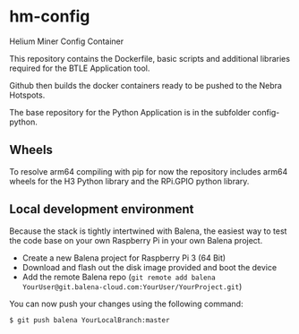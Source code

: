 # hm-config
Helium Miner Config Container

This repository contains the Dockerfile, basic scripts  and additional libraries required for the BTLE Application tool.

Github then builds the docker containers ready to be pushed to the Nebra Hotspots.

The base repository for the Python Application is in the subfolder config-python.

## Wheels
To resolve arm64 compiling with pip for now the repository includes arm64 wheels for the H3 Python library and the RPi.GPIO python library.

## Local development environment

Because the stack is tightly intertwined with Balena, the easiest way to test the code base on your own Raspberry Pi in your own Balena project.

* Create a new Balena project for Raspberry Pi 3 (64 Bit)
* Download and flash out the disk image provided and boot the device
* Add the remote Balena repo (`git remote add balena YourUser@git.balena-cloud.com:YourUser/YourProject.git`)

You can now push your changes using the following command:

```
$ git push balena YourLocalBranch:master
```
